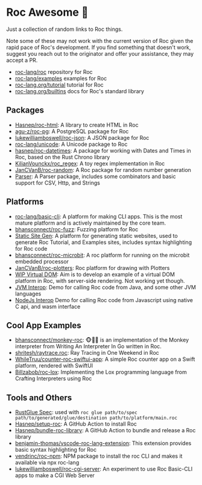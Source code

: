 
# Roc Awesome 🤘

Just a collection of random links to Roc things. 

Note some of these may not work with the current version of Roc given the rapid pace of Roc's development. If you find something that doesn't work, suggest you reach out to the originator and offer your assistance, they may accept a PR.

- [roc-lang/roc](https://github.com/roc-lang/roc) repository for Roc
- [roc-lang/examples](https://github.com/roc-lang/examples) examples for Roc
- [roc-lang.org/tutorial](https://www.roc-lang.org/tutorial) tutorial for Roc
- [roc-lang.org/builtins](https://www.roc-lang.org/builtins) docs for Roc's standard library

## Packages
- [Hasnep/roc-html](https://github.com/Hasnep/roc-html): A library to create HTML in Roc
- [agu-z/roc-pg](https://github.com/agu-z/roc-pg): A PostgreSQL package for Roc
- [lukewilliamboswell/roc-json](https://github.com/lukewilliamboswell/roc-json): A JSON package for Roc 
- [roc-lang/unicode](https://github.com/roc-lang/unicode): A Unicode package to Roc
- [hasnep/roc-datetimes](https://github.com/hasnep/roc-datetimes): A package for working with Dates and Times in Roc, based on the Rust Chrono library
- [KilianVounckx/roc_regex](https://github.com/KilianVounckx/roc_regex): A toy regex implementation in Roc
- [JanCVanB/roc-random](https://github.com/lukewilliamboswell/roc-random): A Roc package for random number generation
- [Parser](https://github.com/roc-lang/roc/tree/main/examples/parser/package): A Parser package, includes some combinators and basic support for CSV, Http, and Strings

## Platforms
- [roc-lang/basic-cli](https://github.com/roc-lang/basic-cli): A platform for making CLI apps. This is the most mature platform and is actively maintained by the core team.
- [bhansconnect/roc-fuzz](https://github.com/bhansconnect/roc-fuzz): Fuzzing platform for Roc
- [Static Site Gen](https://github.com/roc-lang/roc/tree/main/examples/static-site-gen): A platform for generating static websites, used to generate Roc Tutorial, and Examples sites, includes syntax highlighting for Roc code
- [bhansconnect/roc-microbit](https://github.com/bhansconnect/roc-microbit): A roc platform for running on the microbit embedded processor
- [JanCVanB/roc-plotters](https://github.com/JanCVanB/roc-plotters): Roc platform for drawing with Plotters
- [WIP Virtual DOM](https://github.com/roc-lang/roc/tree/main/examples/virtual-dom-wip): Aim is to develop an example of a virtual DOM platform in Roc, with server-side rendering. Not working yet though.
- [JVM Interop](https://github.com/roc-lang/roc/tree/main/examples/jvm-interop): Demo for calling Roc code from Java, and some other JVM languages
- [NodeJs Interop](https://github.com/roc-lang/roc/tree/main/examples/nodejs-interop) Demo for calling Roc code from Javascript using native C api, and wasm interface

## Cool App Examples
- [bhansconnect/monkey-roc](https://github.com/bhansconnect/monkey-roc): 🐵🤘🏼 is an implementation of the Monkey interpreter from Writing An Interpreter In Go written in Roc.
- [shritesh/raytrace.roc](https://github.com/shritesh/raytrace.roc): Ray Tracing in One Weekend in Roc
- [WhileTruu/counter-roc-swiftui-app](https://github.com/WhileTruu/counter-roc-swiftui-app): A simple Roc counter app on a Swift platform, rendered with SwiftUI
- [Billzabob/roc-lox](https://github.com/Billzabob/roc-lox): Implementing the Lox programming language from Crafting Interpreters using Roc

## Tools and Others
- [RustGlue Spec](https://github.com/roc-lang/roc/blob/main/crates/glue/src/RustGlue.roc): used with `roc glue path/to/spec path/to/generated/glue/destination path/to/platform/main.roc`
- [Hasnep/setup-roc](https://github.com/Hasnep/setup-roc): A GitHub Action to install Roc
- [Hasnep/bundle-roc-library](https://github.com/Hasnep/bundle-roc-library): A GitHub Action to bundle and release a Roc library
- [benjamin-thomas/vscode-roc-lang-extension](https://github.com/benjamin-thomas/vscode-roc-lang-extension): This extension provides basic syntax highlighting for Roc
- [vendrinc/roc-npm](https://github.com/vendrinc/roc-npm/): NPM package to install the roc CLI and makes it available via npx roc-lang
- [lukewilliamboswell/roc-cgi-server](https://github.com/lukewilliamboswell/roc-cgi-server): An experiment to use Roc Basic-CLI apps to make a CGI Web Server 


